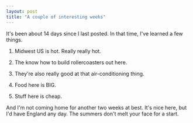 ```yaml
---
layout: post
title: "A couple of interesting weeks"
---
```

It's been about 14 days since I last posted. In that time, I've learned a few
things.

  1. Midwest US is hot. Really really hot.

  2. The know how to build rollercoasters out here.

  3. They're also really good at that air-conditioning thing.

  4. Food here is BIG.

  5. Stuff here is cheap.

And I'm not coming home for another two weeks at best. It's nice here, but I'd
have England any day. The summers don't melt your face for a start.
